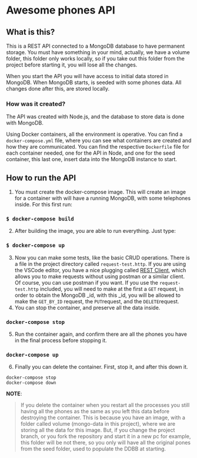 # Awesome phones API

## What is this?
This is a REST API connected to a MongoDB database to have permanent storage. You must have something in your mind, actually, we have a volume folder, this folder only works locally, so if you take out this folder from the project before starting it, you will lose all the changes.

When you start the API you will have access to initial data stored in MongoDB. When MongoDB starts, is seeded with some phones data. All changes done after this, are stored locally.

### How was it created?
The API was created with Node.js, and the database to store data is done with MongoDB.

Using Docker containers, all the environment is operative. You can find a `docker-compose.yml` file, where you can see what containers are created and how they are communicated. You can find the respective `Dockerfile` file for each container needed, one for the API in Node, and one for the seed container, this last one, insert data into the MongoDB instance to start.

## How to run the API
1. You must create the docker-compose image. This will create an image for a container with will have a running MongoDB, with some telephones inside. For this first run:
### `$ docker-compose build`
2. After building the image, you are able to run everything. Just type:
### `$ docker-compose up`
3. Now you can make some tests, like the basic CRUD operations. There is a file in the project directory called `request-test.http`. If you are using the VSCode editor, you have a nice plugging called [REST Client](https://open-vsx.org/extension/humao/rest-client), which allows you to make requests without using postman or a similar client. Of course, you can use postman if you want.
If you use the `request-test.http` included, you will need to make at the first a `GET` request, in order to obtain the MongoDB _id, with this _id, you will be allowed to make the `GET_BY_ID` request, the `PUT`request, and the `DELETE`request. 
4. You can stop the container, and preserve all the data inside. 
### `docker-compose stop`
5. Run the container again, and confirm there are all the phones you have in the final process before stopping it.
### `docker-compose up`
6. Finally you can delete the container. First, stop it, and after this down it.
```
docker-compose stop
docker-compose down
```
**NOTE**:
> If you delete the container when you restart all the processes you still having all the phones as the same as you left this data before destroying the container. This is because you have an image, with a folder called volume (mongo-data in this project), where we are storing all the data for this image. 
> But, if you change the project branch, or you fork the repository and start it in a new pc for example, this folder will be not there, so you only will have all the original pones from the seed folder, used to populate the DDBB at starting.
